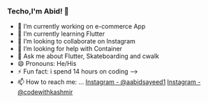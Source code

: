 ### Techo,I'm Abid! 👋


- 🔭 I’m currently working on e-commerce App
- 🌱 I’m currently learning Flutter
- 👯 I’m looking to collaborate on Instagram
- 🤔 I’m looking for help with Container
- 💬 Ask me about Flutter, Skateboarding and cwalk 
- 😄 Pronouns: He/His
- ⚡ Fun fact: i spend 14 hours on coding 
-->
- 📫 How to reach me: ...
[Instagram - @aabidsayeed1](https://www.instagram.com/aabidsayeed1/)
[Instagram -@codewithkashmir](https://www.instagram.com/codewithkashmir/)
